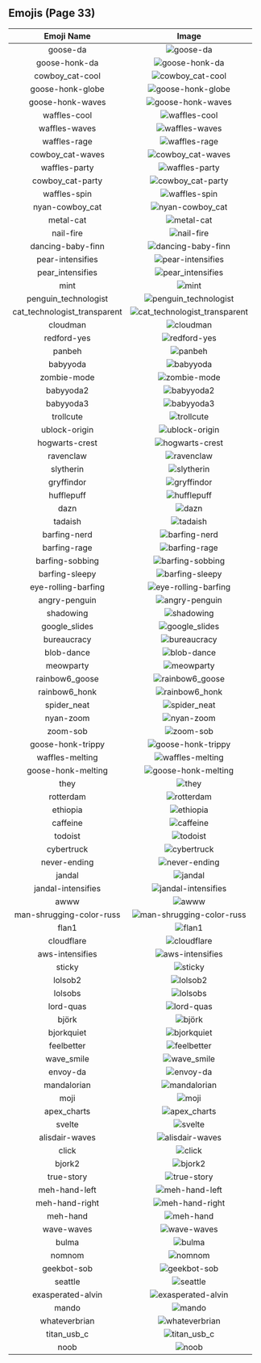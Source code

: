 
## Emojis (Page 33)
|Emoji Name|Image|
| :-: | :-: |
|goose-da| ![goose-da](/output/goose-da)|
|goose-honk-da| ![goose-honk-da](/output/goose-honk-da)|
|cowboy_cat-cool| ![cowboy_cat-cool](/output/cowboy_cat-cool)|
|goose-honk-globe| ![goose-honk-globe](/output/goose-honk-globe.gif)|
|goose-honk-waves| ![goose-honk-waves](/output/goose-honk-waves.gif)|
|waffles-cool| ![waffles-cool](/output/waffles-cool.png)|
|waffles-waves| ![waffles-waves](/output/waffles-waves.gif)|
|waffles-rage| ![waffles-rage](/output/waffles-rage.png)|
|cowboy_cat-waves| ![cowboy_cat-waves](/output/cowboy_cat-waves.gif)|
|waffles-party| ![waffles-party](/output/waffles-party.gif)|
|cowboy_cat-party| ![cowboy_cat-party](/output/cowboy_cat-party.gif)|
|waffles-spin| ![waffles-spin](/output/waffles-spin.gif)|
|nyan-cowboy_cat| ![nyan-cowboy_cat](/output/nyan-cowboy_cat.gif)|
|metal-cat| ![metal-cat](/output/metal-cat.png)|
|nail-fire| ![nail-fire](/output/nail-fire.png)|
|dancing-baby-finn| ![dancing-baby-finn](/output/dancing-baby-finn.gif)|
|pear-intensifies| ![pear-intensifies](/output/pear-intensifies.gif)|
|pear_intensifies| ![pear_intensifies](/output/pear_intensifies)|
|mint| ![mint](/output/mint.png)|
|penguin_technologist| ![penguin_technologist](/output/penguin_technologist.png)|
|cat_technologist_transparent| ![cat_technologist_transparent](/output/cat_technologist_transparent.png)|
|cloudman| ![cloudman](/output/cloudman.png)|
|redford-yes| ![redford-yes](/output/redford-yes.gif)|
|panbeh| ![panbeh](/output/panbeh.png)|
|babyyoda| ![babyyoda](/output/babyyoda.png)|
|zombie-mode| ![zombie-mode](/output/zombie-mode.gif)|
|babyyoda2| ![babyyoda2](/output/babyyoda2.png)|
|babyyoda3| ![babyyoda3](/output/babyyoda3.jpg)|
|trollcute| ![trollcute](/output/trollcute.png)|
|ublock-origin| ![ublock-origin](/output/ublock-origin.png)|
|hogwarts-crest| ![hogwarts-crest](/output/hogwarts-crest.png)|
|ravenclaw| ![ravenclaw](/output/ravenclaw.png)|
|slytherin| ![slytherin](/output/slytherin.png)|
|gryffindor| ![gryffindor](/output/gryffindor.png)|
|hufflepuff| ![hufflepuff](/output/hufflepuff.png)|
|dazn| ![dazn](/output/dazn.png)|
|tadaish| ![tadaish](/output/tadaish.png)|
|barfing-nerd| ![barfing-nerd](/output/barfing-nerd.png)|
|barfing-rage| ![barfing-rage](/output/barfing-rage.png)|
|barfing-sobbing| ![barfing-sobbing](/output/barfing-sobbing.png)|
|barfing-sleepy| ![barfing-sleepy](/output/barfing-sleepy.png)|
|eye-rolling-barfing| ![eye-rolling-barfing](/output/eye-rolling-barfing.png)|
|angry-penguin| ![angry-penguin](/output/angry-penguin.png)|
|shadowing| ![shadowing](/output/shadowing.jpg)|
|google_slides| ![google_slides](/output/google_slides.png)|
|bureaucracy| ![bureaucracy](/output/bureaucracy.png)|
|blob-dance| ![blob-dance](/output/blob-dance.gif)|
|meowparty| ![meowparty](/output/meowparty.gif)|
|rainbow6_goose| ![rainbow6_goose](/output/rainbow6_goose.png)|
|rainbow6_honk| ![rainbow6_honk](/output/rainbow6_honk)|
|spider_neat| ![spider_neat](/output/spider_neat.gif)|
|nyan-zoom| ![nyan-zoom](/output/nyan-zoom.gif)|
|zoom-sob| ![zoom-sob](/output/zoom-sob.png)|
|goose-honk-trippy| ![goose-honk-trippy](/output/goose-honk-trippy.gif)|
|waffles-melting| ![waffles-melting](/output/waffles-melting.gif)|
|goose-honk-melting| ![goose-honk-melting](/output/goose-honk-melting.gif)|
|they| ![they](/output/they.jpg)|
|rotterdam| ![rotterdam](/output/rotterdam.png)|
|ethiopia| ![ethiopia](/output/ethiopia.png)|
|caffeine| ![caffeine](/output/caffeine.png)|
|todoist| ![todoist](/output/todoist.png)|
|cybertruck| ![cybertruck](/output/cybertruck.png)|
|never-ending| ![never-ending](/output/never-ending.png)|
|jandal| ![jandal](/output/jandal.jpg)|
|jandal-intensifies| ![jandal-intensifies](/output/jandal-intensifies.gif)|
|awww| ![awww](/output/awww.png)|
|man-shrugging-color-russ| ![man-shrugging-color-russ](/output/man-shrugging-color-russ.png)|
|flan1| ![flan1](/output/flan1.png)|
|cloudflare| ![cloudflare](/output/cloudflare.png)|
|aws-intensifies| ![aws-intensifies](/output/aws-intensifies.gif)|
|sticky| ![sticky](/output/sticky.jpg)|
|lolsob2| ![lolsob2](/output/lolsob2.png)|
|lolsobs| ![lolsobs](/output/lolsobs)|
|lord-quas| ![lord-quas](/output/lord-quas.gif)|
|björk| ![björk](/output/björk.png)|
|bjorkquiet| ![bjorkquiet](/output/bjorkquiet.png)|
|feelbetter| ![feelbetter](/output/feelbetter.gif)|
|wave_smile| ![wave_smile](/output/wave_smile.gif)|
|envoy-da| ![envoy-da](/output/envoy-da.png)|
|mandalorian| ![mandalorian](/output/mandalorian.jpg)|
|moji| ![moji](/output/moji.png)|
|apex_charts| ![apex_charts](/output/apex_charts.png)|
|svelte| ![svelte](/output/svelte.png)|
|alisdair-waves| ![alisdair-waves](/output/alisdair-waves.gif)|
|click| ![click](/output/click.gif)|
|bjork2| ![bjork2](/output/bjork2.png)|
|true-story| ![true-story](/output/true-story.png)|
|meh-hand-left| ![meh-hand-left](/output/meh-hand-left.png)|
|meh-hand-right| ![meh-hand-right](/output/meh-hand-right.png)|
|meh-hand| ![meh-hand](/output/meh-hand)|
|wave-waves| ![wave-waves](/output/wave-waves.gif)|
|bulma| ![bulma](/output/bulma.png)|
|nomnom| ![nomnom](/output/nomnom.png)|
|geekbot-sob| ![geekbot-sob](/output/geekbot-sob.png)|
|seattle| ![seattle](/output/seattle.png)|
|exasperated-alvin| ![exasperated-alvin](/output/exasperated-alvin.png)|
|mando| ![mando](/output/mando.jpg)|
|whateverbrian| ![whateverbrian](/output/whateverbrian.png)|
|titan_usb_c| ![titan_usb_c](/output/titan_usb_c.png)|
|noob| ![noob](/output/noob.png)|